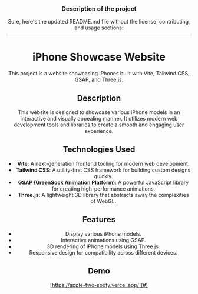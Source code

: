 <div align="center">
  
  <h3> Description of the project </h3>
  <div align="center">
  Sure, here's the updated README.md file without the license, contributing, and usage sections:

---

# iPhone Showcase Website

This project is a website showcasing iPhones built with Vite, Tailwind CSS, GSAP, and Three.js.

## Description

This website is designed to showcase various iPhone models in an interactive and visually appealing manner. It utilizes modern web development tools and libraries to create a smooth and engaging user experience.

## Technologies Used

- **Vite**: A next-generation frontend tooling for modern web development.
- **Tailwind CSS**: A utility-first CSS framework for building custom designs quickly.
- **GSAP (GreenSock Animation Platform)**: A powerful JavaScript library for creating high-performance animations.
- **Three.js**: A lightweight 3D library that abstracts away the complexities of WebGL.

## Features

- Display various iPhone models.
- Interactive animations using GSAP.
- 3D rendering of iPhone models using Three.js.
- Responsive design for compatibility across different devices.

## Demo

[https://apple-two-sooty.vercel.app/](#)


     
  </div>
</div>




 
 
